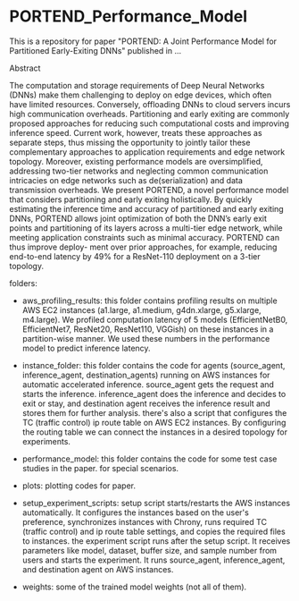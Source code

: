 # PORTEND_Performance_Model
This is a repository for paper "PORTEND: A Joint Performance Model for Partitioned Early-Exiting DNNs" published in ...

Abstract

The computation and storage requirements of Deep Neural Networks (DNNs) make them challenging to deploy on edge devices, which often have limited resources. Conversely, offloading DNNs to cloud servers incurs high communication overheads. Partitioning and early exiting are commonly proposed approaches for reducing such computational costs and improving inference speed. Current work, however, treats these approaches as separate steps, thus missing the opportunity to jointly tailor these complementary approaches to application requirements and edge network topology. Moreover, existing performance models are oversimplified, addressing two-tier networks and neglecting common communication intricacies on edge networks such as de(serialization) and data transmission overheads.
We present PORTEND, a novel performance model that considers partitioning and early exiting holistically. By quickly estimating the inference time and accuracy of partitioned and early exiting DNNs, PORTEND allows joint optimization of both the DNN’s early exit points and partitioning of its layers across a multi-tier edge network, while meeting application constraints such as minimal accuracy. PORTEND can thus improve deploy- ment over prior approaches, for example, reducing end-to-end latency by 49% for a ResNet-110 deployment on a 3-tier topology.


folders:

- aws_profiling_results: this folder contains profiling results on multiple AWS EC2 instances (a1.large, a1.medium, g4dn.xlarge, g5.xlarge, m4.large). We profiled computation latency of 5 models (EfficientNetB0, EfficientNet7, ResNet20, ResNet110, VGGish) on these instances in a partition-wise manner. We used these numbers in the performance model to predict inference latency.

- instance_folder: this folder contains the code for agents (source_agent, inference_agent, destination_agents) running on AWS instances for automatic accelerated inference. source_agent gets the request and starts the inference. inference_agent does the inference and decides to exit or stay, and destination agent receives the inference result and stores them for further analysis. there's also a script that configures the TC (traffic control) ip route table on AWS EC2 instances. By configuring the routing table we can connect the instances in a desired topology for experiments.

- performance_model: this folder contains the code for some test case studies in the paper. for special scenarios.

- plots: plotting codes for paper.

- setup_experiment_scripts: setup script starts/restarts the AWS instances automatically. It configures the instances based on the user's preference, synchronizes instances with Chrony, runs required TC (traffic control) and ip route table settings, and copies the required files to instances.
the experiment script runs after the setup script. It receives parameters like model, dataset, buffer size, and sample number from users and starts the experiment. It runs source_agent, inference_agent, and destination agent on AWS instances.

- weights: some of the trained model weights (not all of them).
